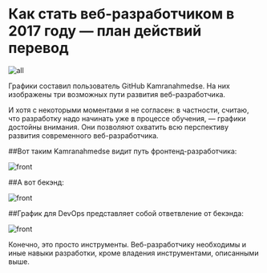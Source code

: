Как стать веб-разработчиком в 2017 году — план действий перевод
===============================================================

![all](https://hsto.org/web/87d/30d/69d/87d30d69db424602957479b466edceed.jpg)


Графики составил пользователь GitHub Kamranahmedse. На них изображены три возможных пути развития веб-разработчика.

И хотя с некоторыми моментами я не согласен: в частности, считаю, что разработку надо начинать уже в процессе обучения, — графики достойны внимания. Они позволяют охватить всю перспективу развития современного веб-разработчика.

##Вот таким Kamranahmedse видит путь фронтенд-разработчика:

![front](https://hsto.org/web/9bb/42d/2cf/9bb42d2cfc59409a885b1810c24ab8f8.jpg)


##А вот бекэнд:

![front](https://hsto.org/web/4a5/33a/097/4a533a0972a3477cac414e1789b6a451.jpg)


##График для DevOps представляет собой ответвление от бекэнда:

![front](https://hsto.org/web/e78/f69/5e8/e78f695e875647faa9c5a371c74d9f04.jpg)


Конечно, это просто инструменты. Веб-разработчику необходимы и иные навыки разработки, кроме владения инструментами, описанными выше.
